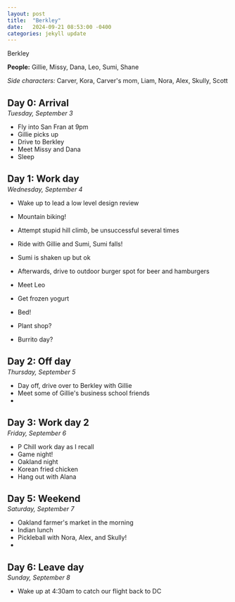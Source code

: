 ```yaml
---
layout: post
title:  "Berkley"
date:   2024-09-21 08:53:00 -0400
categories: jekyll update
---
```


Berkley

**People:** Gillie, Missy, Dana, Leo, Sumi, Shane

*Side characters:* Carver, Kora, Carver's mom, Liam, Nora, Alex, Skully, Scott

## Day 0: Arrival

<p style="margin-top: -15px;"><i>Tuesday, September 3</i></p>

- Fly into San Fran at 9pm
- Gillie picks up
- Drive to Berkley
- Meet Missy and Dana
- Sleep

## Day 1: Work day

<p style="margin-top: -15px;"><i>Wednesday, September 4</i></p>

- Wake up to lead a low level design review
- Mountain biking!
- Attempt stupid hill climb, be unsuccessful several times
- Ride with Gillie and Sumi, Sumi falls!
- Sumi is shaken up but ok
- Afterwards, drive to outdoor burger spot for beer and hamburgers
- Meet Leo
- Get frozen yogurt
- Bed!

- Plant shop?
- Burrito day?

## Day 2: Off day

<p style="margin-top: -15px;"><i>Thursday, September 5</i></p>

- Day off, drive over to Berkley with Gillie
- Meet some of Gillie's business school friends
- 

## Day 3: Work day 2

<p style="margin-top: -15px;"><i>Friday, September 6</i></p>

- P Chill work day as I recall
- Game night!
- Oakland night
- Korean fried chicken
- Hang out with Alana

## Day 5: Weekend

<p style="margin-top: -15px;"><i>Saturday, September 7</i></p>

- Oakland farmer's market in the morning
- Indian lunch
- Pickleball with Nora, Alex, and Skully!
- 

## Day 6: Leave day

<p style="margin-top: -15px;"><i>Sunday, September 8</i></p>

- Wake up at 4:30am to catch our flight back to DC
